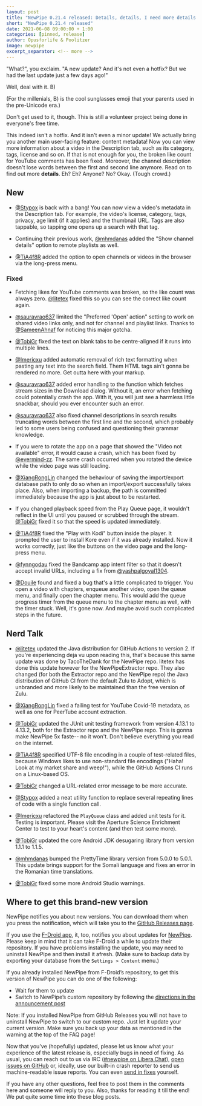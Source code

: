 ```yaml
---
layout: post
title: "NewPipe 0.21.4 released: Details, details, I need more details!"
short: "NewPipe 0.21.4 released"
date: 2021-06-08 09:00:00 + 1:00
categories: [pinned, release]
author: Opusforlife & Poolitzer
image: newpipe
excerpt_separator: <!-- more -->
---
```


"What?", you exclaim. "A new update? And it's not even a hotfix? But we had the last update just a few days ago!"

Well, deal with it. B)

(For the millenials, B) is the cool sunglasses emoji that your parents used in the pre-Unicode era.)

Don't get used to it, though. This is still a volunteer project being done in everyone's free time.

This indeed isn't a hotfix. And it isn't even a minor update! We actually bring you another main user-facing feature: content metadata! Now you can view more information about a video in the Description tab, such as its category, tags, license and so on. If that is not enough for you, the broken like count for YouTube comments has been fixed. Moreover, the channel description doesn't lose words between the first and second line anymore. Read on to find out more **details**. Eh? Eh? Anyone? No? Okay. (Tough crowd.)

<!-- more -->

## New

- [@Stypox](https://github.com/Stypox) is back with a bang! You can now view a video's metadata in the Description tab. For example, the video's license, category, tags, privacy, age limit (if it applies) and the thumbnail URL. Tags are also tappable, so tapping one opens up a search with that tag.

- Continuing their previous work, [@mhmdanas](https://github.com/mhmdanas) added the "Show channel details" option to remote playlists as well.

- [@TiA4f8R](https://github.com/TiA4f8R) added the option to open channels or videos in the browser via the long-press menu.

### Fixed

- Fetching likes for YouTube comments was broken, so the like count was always zero. [@litetex](https://github.com/litetex) fixed this so you can see the correct like count again.

- [@sauravrao637](https://github.com/sauravrao637) limited the "Preferred 'Open' action" setting to work on shared video links only, and not for channel and playlist links. Thanks to [@SameenAhnaf](https://github.com/SameenAhnaf) for noticing this major gotcha.

- [@TobiGr](https://github.com/TobiGr) fixed the text on blank tabs to be centre-aligned if it runs into multiple lines.

- [@Imericxu](https://github.com/Imericxu) added automatic removal of rich text formatting when pasting any text into the search field. Them HTML tags ain't gonna be rendered no more. Get outta here with your markup. 

- [@sauravrao637](https://github.com/sauravrao637) added error handling to the function which fetches stream sizes in the Download dialog. Without it, an error when fetching could potentially crash the app. With it, you will just see a harmless little snackbar, should you ever encounter such an error.

- [@sauravrao637](https://github.com/sauravrao637) also fixed channel descriptions in search results truncating words between the first line and the second, which probably led to some users being confused and questioning their grammar knowledge.

- If you were to rotate the app on a page that showed the "Video not available" error, it would cause a crash, which has been fixed by [@evermind-zz](https://github.com/evermind-zz). The same crash occurred when you rotated the device while the video page was still loading.

- [@XiangRongLin](https://github.com/XiangRongLin) changed the behaviour of saving the import/export database path to only do so when an import/export successfully takes place. Also, when importing a backup, the path is committed immediately because the app is just about to be restarted.

- If you changed playback speed from the Play Queue page, it wouldn't reflect in the UI until you paused or scrubbed through the stream. [@TobiGr](https://github.com/TobiGr) fixed it so that the speed is updated immediately.

- [@TiA4f8R](https://github.com/TiA4f8R) fixed the "Play with Kodi" button inside the player. It prompted the user to install Kore even if it was already installed. Now it works correctly, just like the buttons on the video page and the long-press menu.

- [@fynngodau](https://github.com/fynngodau) fixed the Bandcamp app intent filter so that it doesn't accept invalid URLs, including a fix from [@yashpalgoyal1304](https://github.com/yashpalgoyal1304).

- [@Douile](https://github.com/Douile) found and fixed a bug that's a little complicated to trigger. You open a video with chapters, enqueue another video, open the queue menu, and finally open the chapter menu. This would add the queue progress timer from the queue menu to the chapter menu as well, with the timer stuck. Well, it's gone now. And maybe avoid such complicated steps in the future.

## Nerd Talk

- [@litetex](https://github.com/litetex) updated the Java distribution for GitHub Actions to version 2. If you're experiencing deja vu upon reading this, that's because this same update was done by TacoTheDank for the NewPipe repo. litetex has done this update however for the NewPipeExtractor repo. They also changed (for both the Extractor repo and the NewPipe repo) the Java distribution of GitHub CI from the default Zulu to Adopt, which is unbranded and more likely to be maintained than the free version of Zulu.

- [@XiangRongLin](https://github.com/XiangRongLin) fixed a failing test for YouTube Covid-19 metadata, as well as one for PeerTube account extraction.

- [@TobiGr](https://github.com/TobiGr) updated the JUnit unit testing framework from version 4.13.1 to 4.13.2, both for the Extractor repo and the NewPipe repo. This is gonna make NewPipe 5x faste-- no it won't. Don't believe everything you read on the internet.

- [@TiA4f8R](https://github.com/TiA4f8R) specified UTF-8 file encoding in a couple of test-related files, because Windows likes to use non-standard file encodings ("Haha! Look at my market share and weep!"), while the GitHub Actions CI runs on a Linux-based OS.

- [@TobiGr](https://github.com/TobiGr) changed a URL-related error message to be more accurate.

- [@Stypox](https://github.com/Stypox) added a neat utility function to replace several repeating lines of code with a single function call.

- [@Imericxu](https://github.com/Imericxu) refactored the `PlayQueue` class and added unit tests for it. Testing is important. Please visit the Aperture Science Enrichment Center to test to your heart's content (and then test some more).

- [@TobiGr](https://github.com/TobiGr) updated the core Android JDK desugaring library from version 1.1.1 to 1.1.5.

- [@mhmdanas](https://github.com/mhmdanas) bumped the PrettyTime library version from 5.0.0 to 5.0.1. This update brings support for the Somali language and fixes an error in the Romanian time translations.

- [@TobiGr](https://github.com/TobiGr) fixed some more Android Studio warnings.

## Where to get this brand-new version

NewPipe notifies you about new versions. You can download them when you press the notification, which will take you to the [GitHub Releases page](https://github.com/TeamNewPipe/NewPipe/releases).

If you use the [F-Droid app](https://f-droid.org/), it, too, notifies you about updates for [NewPipe](https://f-droid.org/packages/org.schabi.newpipe/).
Please keep in mind that it can take F-Droid a while to update their repository. If you have problems installing the update, you may need to uninstall NewPipe and then install it afresh. (Make sure to backup data by exporting your database from the `Settings > Content` menu.)

If you already installed NewPipe from F-Droid’s repository, to get this version of NewPipe you can do one of the following:

* Wait for them to update
* Switch to NewPipe’s custom repository by following the [directions in the announcement post](https://newpipe.net/blog/announcement/f-droid/pinned/f-droid-repo/)

Note: If you installed NewPipe from GitHub Releases you will not have to uninstall NewPipe to switch to our custom repo. Just let it update your current version.
Make sure you back up your data as mentioned in the warning at the top of the FAQ page!

Now that you've (hopefully) updated, please let us know what your experience of the latest release is, especially bugs in need of fixing. As usual, you can reach out to us via IRC ([#newpipe on Libera.Chat](https://web.libera.chat/#newpipe)), [open issues on GitHub](https://github.com/TeamNewPipe/NewPipe/issues/new) or, ideally, use our built-in crash reporter to send us machine-readable issue reports. You can even [send in fixes](https://github.com/TeamNewPipe/NewPipe/blob/dev/.github/CONTRIBUTING.md#bug-fixing) yourself.

If you have any other questions, feel free to post them in the comments here and someone will reply to you.  Also, thanks for reading it till the end! We put quite some time into these blog posts.
